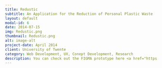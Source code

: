 ```yaml
---
title: Redustic
subtitle: An Application for the Reduction of Personal Plastic Waste
layout: default
modal-id: 6
date: 2014-07-15
img: Redustic.png
thumbnail: Redustic.png
alt: image-alt
project-date: April 2014
client: University of Twente
category: Web Development, UX, Conept Development, Research
description: You can check out the FIGMA prototype here <a href="https://www.figma.com/proto/ROXkXNFGmWLvuRTmuQLy91/CMM%3APrototype?node-id=2%3A3&starting-point-node-id=2%3A3"> prototype </a>. The application Redustic was conceptualized during the first week challenge of the lecture Introduction to Interaction Technology of the University of Twente. It aims to be a tool that can be used daily to track and – in long term – reduce the users plastic consumption. With this it addresses the 14th of in total 17 goals for a sustainable development that the United Nations declared in 2015.   The members of the United Nations plan to meet these goals till 2030. Further, goal 14 includes, “Save and sustainably use the oceans, sea and marine resources for sustainable development.” The application Redustic is orientated towards the first target and aims to reduce and stop marine pollution in regards of plastic waste. Plastic waste contains a critical risk for the ocean’s environment as over eight million tons of plastic are thrown in the water each year. Moreover, it heavily impacts the living environment of marine animals. Thus, studies have found that approximately 50% of turtles and 40% of seabirds have ingested plastic waste before. These incidents have immense negative effects on the digestive and immune systems of animals and the surrounding ecosystem.The application Redustic aims to have two main elements to address the problem, 1.	Tracking function for plastic beverages 2.	Recommendations for alternative products This research collected data about the needs and opinions of users that are part of the target population. The research highlighted what functions and requirements are needed, so that Redustic is fitted to the specific user group. Further, these requirements were transferred in a design. The second part of this research should determine the information hierarchy and test the prototype that is built on this basis. The following research methods were used, <ol><li>Diary Study </li><li>Focus Group </li><li>Card Sort </li> <li>Usability Study </li></ol>
---
```

